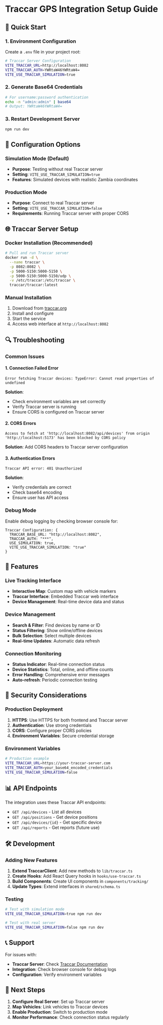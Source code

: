 # Traccar GPS Integration Setup Guide

## 🚀 Quick Start

### 1. Environment Configuration

Create a `.env` file in your project root:

```bash
# Traccar Server Configuration
VITE_TRACCAR_URL=http://localhost:8082
VITE_TRACCAR_AUTH=YWRtaW46YWRtaW4=
VITE_USE_TRACCAR_SIMULATION=true
```

### 2. Generate Base64 Credentials

```bash
# For username:password authentication
echo -n "admin:admin" | base64
# Output: YWRtaW46YWRtaW4=
```

### 3. Restart Development Server

```bash
npm run dev
```

## 🔧 Configuration Options

### Simulation Mode (Default)
- **Purpose**: Testing without real Traccar server
- **Setting**: `VITE_USE_TRACCAR_SIMULATION=true`
- **Features**: Simulated devices with realistic Zambia coordinates

### Production Mode
- **Purpose**: Connect to real Traccar server
- **Setting**: `VITE_USE_TRACCAR_SIMULATION=false`
- **Requirements**: Running Traccar server with proper CORS

## 🌐 Traccar Server Setup

### Docker Installation (Recommended)
```bash
# Pull and run Traccar server
docker run -d \
  --name traccar \
  -p 8082:8082 \
  -p 5000-5150:5000-5150 \
  -p 5000-5150:5000-5150/udp \
  -v /etc/traccar:/etc/traccar \
  traccar/traccar:latest
```

### Manual Installation
1. Download from [traccar.org](https://www.traccar.org/download/)
2. Install and configure
3. Start the service
4. Access web interface at `http://localhost:8082`

## 🔍 Troubleshooting

### Common Issues

#### 1. Connection Failed Error
```
Error fetching Traccar devices: TypeError: Cannot read properties of undefined
```

**Solution**: 
- Check environment variables are set correctly
- Verify Traccar server is running
- Ensure CORS is configured on Traccar server

#### 2. CORS Errors
```
Access to fetch at 'http://localhost:8082/api/devices' from origin 'http://localhost:5173' has been blocked by CORS policy
```

**Solution**: Add CORS headers to Traccar server configuration

#### 3. Authentication Errors
```
Traccar API error: 401 Unauthorized
```

**Solution**: 
- Verify credentials are correct
- Check base64 encoding
- Ensure user has API access

### Debug Mode

Enable debug logging by checking browser console for:
```
Traccar Configuration: {
  TRACCAR_BASE_URL: "http://localhost:8082",
  TRACCAR_AUTH: "***",
  USE_SIMULATION: true,
  VITE_USE_TRACCAR_SIMULATION: "true"
}
```

## 📱 Features

### Live Tracking Interface
- **Interactive Map**: Custom map with vehicle markers
- **Traccar Interface**: Embedded Traccar web interface
- **Device Management**: Real-time device data and status

### Device Management
- **Search & Filter**: Find devices by name or ID
- **Status Filtering**: Show online/offline devices
- **Bulk Selection**: Select multiple devices
- **Real-time Updates**: Automatic data refresh

### Connection Monitoring
- **Status Indicator**: Real-time connection status
- **Device Statistics**: Total, online, and offline counts
- **Error Handling**: Comprehensive error messages
- **Auto-refresh**: Periodic connection testing

## 🔐 Security Considerations

### Production Deployment
1. **HTTPS**: Use HTTPS for both frontend and Traccar server
2. **Authentication**: Use strong credentials
3. **CORS**: Configure proper CORS policies
4. **Environment Variables**: Secure credential storage

### Environment Variables
```bash
# Production example
VITE_TRACCAR_URL=https://your-traccar-server.com
VITE_TRACCAR_AUTH=your_base64_encoded_credentials
VITE_USE_TRACCAR_SIMULATION=false
```

## 📊 API Endpoints

The integration uses these Traccar API endpoints:

- `GET /api/devices` - List all devices
- `GET /api/positions` - Get device positions
- `GET /api/devices/{id}` - Get specific device
- `GET /api/reports` - Get reports (future use)

## 🛠️ Development

### Adding New Features
1. **Extend TraccarClient**: Add new methods to `lib/traccar.ts`
2. **Create Hooks**: Add React Query hooks in `hooks/use-traccar.ts`
3. **Build Components**: Create UI components in `components/tracking/`
4. **Update Types**: Extend interfaces in `shared/schema.ts`

### Testing
```bash
# Test with simulation mode
VITE_USE_TRACCAR_SIMULATION=true npm run dev

# Test with real server
VITE_USE_TRACCAR_SIMULATION=false npm run dev
```

## 📞 Support

For issues with:
- **Traccar Server**: Check [Traccar Documentation](https://www.traccar.org/documentation/)
- **Integration**: Check browser console for debug logs
- **Configuration**: Verify environment variables

## 🎯 Next Steps

1. **Configure Real Server**: Set up Traccar server
2. **Map Vehicles**: Link vehicles to Traccar devices
3. **Enable Production**: Switch to production mode
4. **Monitor Performance**: Check connection status regularly

